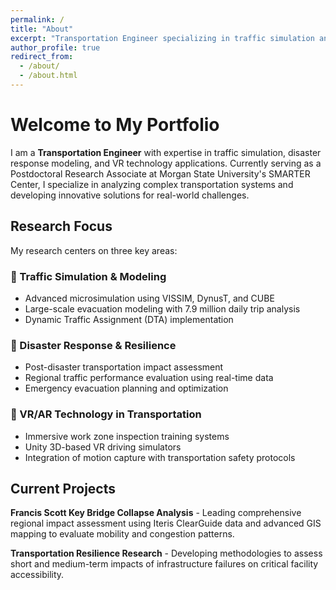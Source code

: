 ```yaml
---
permalink: /
title: "About"
excerpt: "Transportation Engineer specializing in traffic simulation and disaster response"
author_profile: true
redirect_from: 
  - /about/
  - /about.html
---
```


# Welcome to My Portfolio

I am a **Transportation Engineer** with expertise in traffic simulation, disaster response modeling, and VR technology applications. Currently serving as a Postdoctoral Research Associate at Morgan State University's SMARTER Center, I specialize in analyzing complex transportation systems and developing innovative solutions for real-world challenges.

## Research Focus

My research centers on three key areas:

### 🚗 Traffic Simulation & Modeling
- Advanced microsimulation using VISSIM, DynusT, and CUBE
- Large-scale evacuation modeling with 7.9 million daily trip analysis
- Dynamic Traffic Assignment (DTA) implementation

### 🌊 Disaster Response & Resilience
- Post-disaster transportation impact assessment
- Regional traffic performance evaluation using real-time data
- Emergency evacuation planning and optimization

### 🥽 VR/AR Technology in Transportation
- Immersive work zone inspection training systems
- Unity 3D-based VR driving simulators
- Integration of motion capture with transportation safety protocols

## Current Projects

**Francis Scott Key Bridge Collapse Analysis** - Leading comprehensive regional impact assessment using Iteris ClearGuide data and advanced GIS mapping to evaluate mobility and congestion patterns.

**Transportation Resilience Research** - Developing methodologies to assess short and medium-term impacts of infrastructure failures on critical facility accessibility.
